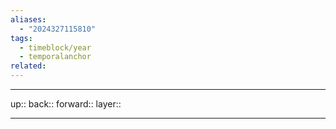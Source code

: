 ```yaml
---
aliases:
  - "2024327115810"
tags:
  - timeblock/year
  - temporalanchor
related:
---
```




***

up:: 
back:: 
forward:: 
layer:: 

***

